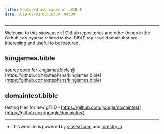 ```yaml
---
title: Featured use cases of .BIBLE
date: 2019-09-01 00:16:00 -04:00
---
```


***

Welcome to this showcase of Github repositories and other things in the Github eco-system related to the .BIBLE top-level domain that are interesting and useful to be featured.

## kingjames.bible

source code for [kingjames.bible](http://kingjames.bible) @ [https://github.com/pstephens/kingjames.bible](https://github.com/pstephens/kingjames.bible)

## domaintest.bible

testing files for new gTLD - [https://github.com/google/domaintest](https://github.com/google/domaintest)

***

* this website is powered by [siteleaf.com](https://manage.siteleaf.com/) and [forestry.io](https://app.forestry.io/)